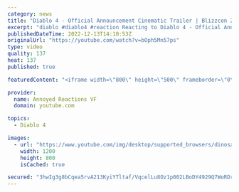 ```yaml
---
category: news
title: "Diablo 4 - Official Announcement Cinematic Trailer | Blizzcon 2019"
excerpt: "diablo #diablo4 #reaction Reacting to Diablo 4 - Official Announcement Cinematic Trailer | Blizzcon 2019 ALL MY CONTENT IN ..."
publishedDateTime: 2022-12-13T14:10:53Z
originalUrl: "https://youtube.com/watch?v=bOph5Mn57ps"
type: video
quality: 137
heat: 137
published: true

featuredContent: "<iframe width=\"800\" height=\"500\" frameborder=\"0\" src=\"https://www.youtube.com/embed/bOph5Mn57ps\" allow=\"accelerometer; autoplay; encrypted-media; gyroscope; picture-in-picture\" allowfullscreen></iframe>"

provider:
  name: Annoyed Reactions VF
  domain: youtube.com

topics:
  - Diablo 4

images:
  - url: "https://www.youtube.com/img/desktop/supported_browsers/dinosaur.png"
    width: 1200
    height: 800
    isCached: true

secured: "3hwIg3g8bCqea5rvA213KyiYTltaf/VqcelLu8Oz1p002LBoDY4929Q7WoRDrPCv7X3lBWBpMYTd5ScCfF/plyDvs/0cHL7VkhXZcmEPuLUlD9AxpiG+Lpf4WkF5AOvtSv18NdqKDO24J3JpOnHZ3ubwfRywr4PFFApmARZ/y5mrBmnwJpW8O/LsbWeAFM5nK+xLCTGNwsHUDexhZ5eZJiyOd0ljjVzKwlX1Gqowp/FuenGGornWY5SKLLISrSsvdk3olAXNVu7t7A5Qp1vqwjYT3HAJAYCYjnzykgUT5+ZYq9/AKTG13p8zJPFd67VQUAJGNyePut/D95tvtyIbvRCQASb2wAfkPte/Sqjhuf+/oIsfVkQrmVk6NQyhYsjWSjIfGSeEXPTRKDLSjY00CqrvSp435cpjOKhLYYslNtI=;TGXNeCe6PrJXmlXkK92+ZQ=="
---
```


